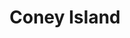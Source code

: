 ---
title: "Coney Island"
address: "Kinnego Marina Caravan Park, Kinnego Marina Oxford island Annaloiste Road, Lurgan, Co. Armagh, BT66 6NJ"
tel: "+44 (0)28 3832 7573"
county: "Armagh"
category: "Parks"
type: "Content"
lat: "54.462921142578125"
lng: "-6.33630895614624"
---